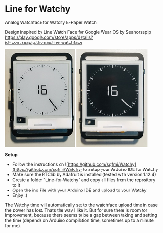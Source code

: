 # Line for Watchy

Analog Watchface for Watchy E-Paper Watch

Design inspired by Line Watch Face for Google Wear OS by Seahorsepip
https://play.google.com/store/apps/details?id=com.seapip.thomas.line_watchface

![Line for Watchy Light Mode](/images/line-for-watchy_light.png)
![Line for Watchy Dark Mode](/images/line-for-watchy_dark.png)

**Setup**
- Follow the instructions on ![https://github.com/sqfmi/Watchy](https://github.com/sqfmi/Watchy) to setup your Arduino IDE for Watchy
- Make sure the RTClib by Adafruit is installed (tested with version 1.12.4)
- Create a folder "Line-for-Watchy" and copy all files from the repository to it
- Open the ino File with your Arduino IDE and upload to your Watchy
- Enjoy :)

The Watchy time will automatically set to the watchface upload time in case the power has lost. Thats the way I like it. But for sure there is room for improvement, because there seems to be a gap between taking and setting the time (depends on Arduino compilation time, sometimes up to a minute for me).